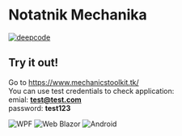 # Notatnik Mechanika
[![deepcode](https://www.deepcode.ai/api/gh/badge?key=eyJhbGciOiJIUzI1NiIsInR5cCI6IkpXVCJ9.eyJwbGF0Zm9ybTEiOiJnaCIsIm93bmVyMSI6IlZlcnNhdGlsZVNvZnQiLCJyZXBvMSI6Ik5vdGF0bmlrTWVjaGFuaWthIiwiaW5jbHVkZUxpbnQiOmZhbHNlLCJhdXRob3JJZCI6MjczODUsImlhdCI6MTYxMzA0MTM2N30.nZBtttG-bRzlKVbPPDhJc6Ztj-4aChxYxSG4WVfSczg)](https://www.deepcode.ai/app/gh/VersatileSoft/NotatnikMechanika/_/dashboard?utm_content=gh%2FVersatileSoft%2FNotatnikMechanika)

## Try it out!
Go to https://www.mechanicstoolkit.tk/  
You can use test credentials to check application:  
emial: **test@test.com**  
password: **test123**  

![WPF](https://i.imgur.com/rOsQXBa.png)
![Web Blazor](https://i.imgur.com/H1fBw68.png)
![Android](https://i.imgur.com/uLHdOim.png)
